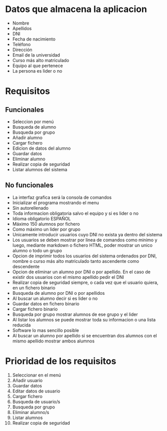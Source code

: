 
# Datos que almacena la aplicacion

* Nombre
* Apellidos
* DNI
* Fecha de nacimiento
* Teléfono
* Dirección
* Email de la universidad
* Curso más alto matriculado
* Equipo al que pertenece
* La persona es lider o no

# Requisitos  

## Funcionales

* Seleccion por menú
* Busqueda de alumno
* Busqueda por grupo
* Añadir alumno
* Cargar fichero
* Edicion de datos del alumno
* Guardar datos
* Eliminar alumno
* Realizar copia de seguridad
* Listar alumnos del sistema

## No funcionales

* La interfaz grafica será la consola de comandos
* Inicializar el programa mostrando el menu
* Sin autorellenado
* Toda informacion obligatoria salvo el equipo y si es lider o no
* Idioma obligatorio ESPAÑOL
* Máximo 150 alumnos por fichero
* Como máximo un lider por grupo
* Unicamente introducir usuarios cuyo DNI no exista ya dentro del sistema
* Los usuarios se deben mostrar por linea de comandos como minimo y luego, mediante markdown o fichero HTML, poder mostrar un unico alumno o todo un grupo
* Opcion de imprimir todos los usuarios del sistema ordenados por DNI, nombre o curso más alto matriculado tanto ascendente como descendente
* Opcion de eliminar un alumno por DNI o por apellido. En el caso de existir dos usuarios con el mismo apellido pedir el DNI
* Realizar copia de seguridad siempre, o cada vez que el usuario quiera, en un fichero binario
* Busqueda de alumno por DNI o por apellidos
* Al buscar un alumno decir si es lider o no
* Guardar datos en fichero binario
* Cargar fichero binario
* Busqueda por grupo mostrar alumnos de ese grupo y el lider
* Al listar los alumnos se puede mostrar toda su informacion o una lista reducida
* Software lo mas sencillo posible
* Al buscar un alumno por apellido si se encuentran dos alumnos con el mismo apellido mostrar ambos alumnos

# Prioridad de los requisitos

1. Seleccionar en el menú
2. Añadir usuario
3. Guardar datos
4. Editar datos de usuario
5. Cargar fichero
6. Busqueda de usuario/s
7. Busqueda por grupo 
8. Eliminar alumno/s
9. Listar alumnos
10. Realizar copia de seguridad 


